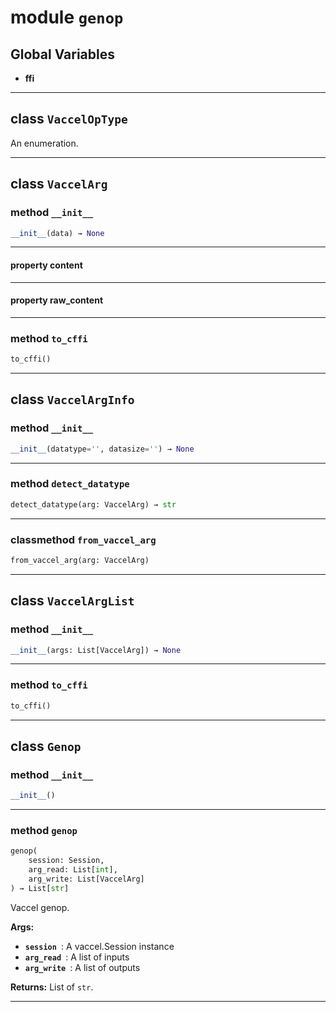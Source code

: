 <!-- markdownlint-disable -->

# module `genop`

## **Global Variables**

- **ffi**

---

## class `VaccelOpType`

An enumeration.

---

## class `VaccelArg`

### method `__init__`

```python
__init__(data) → None
```

---

#### property content

---

#### property raw_content

---

### method `to_cffi`

```python
to_cffi()
```

---

## class `VaccelArgInfo`

### method `__init__`

```python
__init__(datatype='', datasize='') → None
```

---

### method `detect_datatype`

```python
detect_datatype(arg: VaccelArg) → str
```

---

### classmethod `from_vaccel_arg`

```python
from_vaccel_arg(arg: VaccelArg)
```

---

## class `VaccelArgList`

### method `__init__`

```python
__init__(args: List[VaccelArg]) → None
```

---

### method `to_cffi`

```python
to_cffi()
```

---

## class `Genop`

### method `__init__`

```python
__init__()
```

---

### method `genop`

```python
genop(
    session: Session,
    arg_read: List[int],
    arg_write: List[VaccelArg]
) → List[str]
```

Vaccel genop.

**Args:**

- <b>`session `</b>: A vaccel.Session instance
- <b>`arg_read `</b>: A list of inputs
- <b>`arg_write `</b>: A list of outputs

**Returns:** List of `str`.

---
